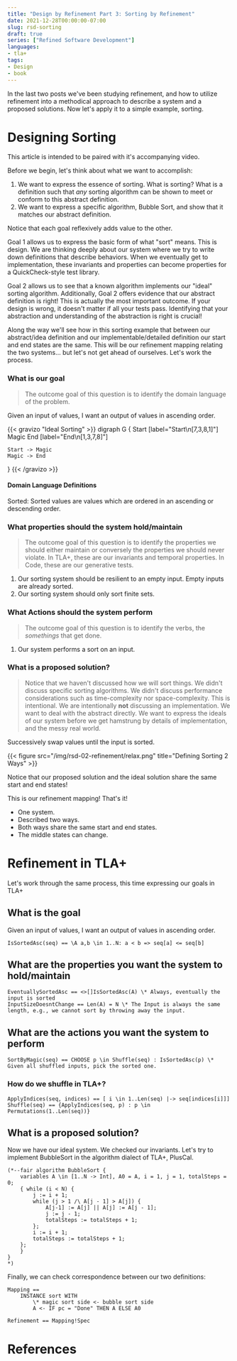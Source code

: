 ```yaml
---
title: "Design by Refinement Part 3: Sorting by Refinement"
date: 2021-12-28T00:00:00-07:00
slug: rsd-sorting 
draft: true
series: ["Refined Software Development"]
languages:
- tla+
tags:  
- Design
- book
---
```


In the last two posts we've been studying refinement, and how to utilize refinement into a methodical approach to describe a system and a proposed solutions. Now let's apply it to a simple example, sorting. 

# Designing Sorting

This article is intended to be paired with it's accompanying video.

Before we begin, let's think about what we want to accomplish:

1. We want to express the essence of sorting. What is sorting? What is a definition such that *any* sorting algorithm can be shown to meet or conform to this abstract definition.
2. We want to express a specific algorithm, Bubble Sort, and show that it matches our abstract definition. 

Notice that each goal reflexively adds value to the other.

Goal 1 allows us to express the basic form of what "sort" means. This is design. We are thinking deeply about our system where we try to write down definitions that describe behaviors. When we eventually get to implementation, these invariants and properties can become properties for a QuickCheck-style test library. 

Goal 2 allows us to see that a known algorithm implements our "ideal" sorting algorithm. Additionally, Goal 2 offers evidence that our abstract definition is right! This is actually the most important outcome. If your design is wrong, it doesn't matter if all your tests pass. Identifying that your abstraction and understanding of the abstraction is right is crucial! 

Along the way we'll see how in this sorting example that between our abstract/idea definition and our implementable/detailed definition our start and end states are the same. This will be our refinement mapping relating the two systems... but let's not get ahead of ourselves. Let's work the process.
### What is our goal

> The outcome goal of this question is to identify the domain language of the problem. 

Given an input of values, I want an output of values in ascending order.


{{< gravizo "Ideal Sorting" >}}
  digraph G {
    Start [label="Start\n[7,3,8,1]"]
    Magic
    End [label="End\n[1,3,7,8]"]

    Start -> Magic
    Magic -> End
  }
{{< /gravizo >}}


#### Domain Language Definitions

Sorted: Sorted values are values which are ordered in an ascending or descending order. 

### What properties should the system hold/maintain

> The outcome goal of this question is to identify the properties we should either maintain or conversely the properties we should never violate. In TLA+, these are our invariants and temporal properties. In Code, these are our generative tests. 

1. Our sorting system should be resilient to an empty input. Empty inputs are already sorted.
2. Our sorting system should only sort finite sets.

### What Actions should the system perform

> The outcome goal of this question is to identify the verbs, the *somethings* that get done. 

1. Our system performs a sort on an input.

### What is a proposed solution?

> Notice that we haven't discussed how we will sort things. We didn't discuss specific sorting algorithms. We didn't discuss performance considerations such as time-complexity nor space-complexity. This is intentional. We are intentionally **not** discussing an implementation. We want to deal with the abstract directly. We want to express the ideals of our system before we get hamstrung by details of implementation, and the messy real world. 

Successively swap values until the input is sorted.

{{< figure src="/img/rsd-02-refinement/relax.png" title="Defining Sorting 2 Ways" >}}

Notice that our proposed solution and the ideal solution share the same start and end states! 

This is our refinement mapping! That's it!

- One system.
- Described two ways.
- Both ways share the same start and end states.
- The middle states can change. 

# Refinement in TLA+

Let's work through the same process, this time expressing our goals in TLA+


## What is the goal

Given an input of values, I want an output of values in ascending order.

```
IsSortedAsc(seq) == \A a,b \in 1..N: a < b => seq[a] <= seq[b]
```

## What are the properties you want the system to hold/maintain

```
EventuallySortedAsc == <>[]IsSortedAsc(A) \* Always, eventually the input is sorted
InputSizeDoesntChange == Len(A) = N \* The Input is always the same length, e.g., we cannot sort by throwing away the input.
```

## What are the actions you want the system to perform

```
SortByMagic(seq) == CHOOSE p \in Shuffle(seq) : IsSortedAsc(p) \* Given all shuffled inputs, pick the sorted one.
```

### How do we shuffle in TLA+?

```
ApplyIndices(seq, indices) == [ i \in 1..Len(seq) |-> seq[indices[i]]]
Shuffle(seq) == {ApplyIndices(seq, p) : p \in Permutations(1..Len(seq))}
```


## What is a proposed solution?

Now we have our ideal system. We checked our invariants. Let's try to implement BubbleSort in the algorithm dialect of TLA+, PlusCal.

```
(*--fair algorithm BubbleSort {
    variables A \in [1..N -> Int], A0 = A, i = 1, j = 1, totalSteps = 0;
    { while (i < N) {
        j := i + 1;
        while (j > 1 /\ A[j - 1] > A[j]) {
            A[j-1] := A[j] || A[j] := A[j - 1];
            j := j - 1;
            totalSteps := totalSteps + 1;
        };
        i := i + 1;
        totalSteps := totalSteps + 1;
    };
    }
}
*)
```

Finally, we can check correspondence between our two definitions:

```
Mapping == 
    INSTANCE sort WITH 
        \* magic sort side <- bubble sort side
        A <- IF pc = "Done" THEN A ELSE A0

Refinement == Mapping!Spec
```

# References
